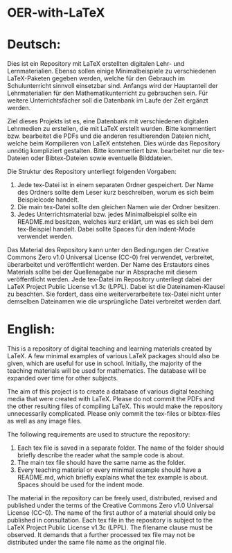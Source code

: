 # OER-with-LaTeX

# Deutsch:

Dies ist ein Repository mit LaTeX erstellten digitalen Lehr- und Lernmaterialien. Ebenso sollen einige Minimalbeispiele zu verschiedenen LaTeX-Paketen gegeben werden, welche für den Gebrauch im Schulunterricht sinnvoll einsetzbar sind. Anfangs wird der Hauptanteil der Lehrmaterialien für den Mathematikunterricht zu gebrauchen sein. Für weitere Unterrichtsfächer soll die Datenbank im Laufe der Zeit ergänzt werden.

Ziel dieses Projekts ist es, eine Datenbank mit verschiedenen digitalen Lehrmedien zu erstellen, die mit LaTeX erstellt wurden.
Bitte kommentiert bzw. bearbeitet die PDFs und die anderen resultierenden Dateien nicht, welche beim Kompilieren von LaTeX entstehen. Dies würde das Repository unnötig kompliziert gestalten. Bitte kommentiert bzw. bearbeitet nur die tex-Dateien oder Bibtex-Dateien sowie eventuelle Bilddateien.

Die Struktur des Repository unterliegt folgenden Vorgaben:
1. Jede tex-Datei ist in einem separaten Ordner gespeichert. Der Name des Ordners sollte dem Leser kurz beschreiben, worum es sich beim Beispielcode handelt.
2. Die main tex-Datei sollte den gleichen Namen wie der Ordner besitzen.
3. Jedes Unterrichtsmaterial bzw. jedes Minimalbeispiel sollte ein README.md besitzen, welches kurz erklärt, um was es sich bei dem tex-Beispiel handelt. Dabei sollte Spaces für den Indent-Mode verwendet werden.

Das Material des Repository kann unter den Bedingungen der Creative Commons Zero v1.0 Universal License (CC-0) frei verwendet, verbreitet, überarbeitet und veröffentlicht werden. Der Name des Erstautors eines Materials sollte bei der Quellenagabe nur in Absprache mit diesem veröffentlicht werden. Jede tex-Datei im Repository unterliegt dabei der LaTeX Project Public License v1.3c (LPPL). Dabei ist die Dateinamen-Klausel zu beachten. Sie fordert, dass eine weiterverarbeitete tex-Datei nicht unter demselben Dateinamen wie die ursprüngliche Datei verbreitet werden darf.



# English:

This is a repository of digital teaching and learning materials created by LaTeX. A few minimal examples of various LaTeX packages should also be given, which are useful for use in school. Initially, the majority of the teaching materials will be used for mathematics. The database will be expanded over time for other subjects.

The aim of this project is to create a database of various digital teaching media that were created with LaTeX.
Please do not commit the PDFs and the other resulting files of compiling LaTeX. This would make the repository unnecessarily complicated.
Please only commit the tex-files or bibtex-files as well as any image files.

The following requirements are used to structure the repository:
1. Each tex file is saved in a separate folder. The name of the folder should briefly describe the reader what the sample code is about.
2. The main tex file should have the same name as the folder.
3. Every teaching material or every minimal example should have a README.md, which briefly explains what the tex example is about. Spaces should be used for the indent mode.

The material in the repository can be freely used, distributed, revised and published under the terms of the Creative Commons Zero v1.0 Universal License (CC-0). The name of the first author of a material should only be published in consultation. Each tex file in the repository is subject to the LaTeX Project Public License v1.3c (LPPL). The filename clause must be observed. It demands that a further processed tex file may not be distributed under the same file name as the original file.
